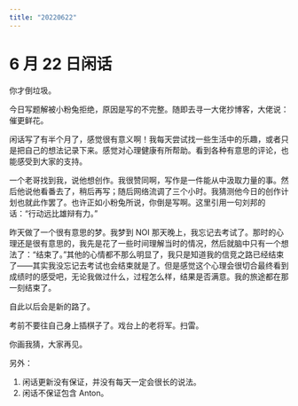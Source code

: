 ```yaml
---
title: "20220622"
---
```

6 月 22 日闲话
===

你才倒垃圾。

今日写题解被小粉兔拒绝，原因是写的不完整。随即去寻一大佬抄博客，大佬说：催更鲜花。

闲话写了有半个月了，感觉很有意义啊！我每天尝试找一些生活中的乐趣，或者只是把自己的想法记录下来。感觉对心理健康有所帮助。看到各种有意思的评论，也能感受到大家的支持。

一个老哥找到我，说他想创作。我很赞同啊，写作是一件能从中汲取力量的事。然后他说他看番去了，稍后再写；随后网络流调了三个小时。我猜测他今日的创作计划也就此作罢了。也许正如小粉兔所说，你倒是写啊。这里引用一句刘邦的话：“行动远比雄辩有力。”

昨天做了一个很有意思的梦。我梦到 NOI 那天晚上，我忘记去考试了。那时的心理还是很有意思的，我先是花了一些时间理解当时的情况，然后就脑中只有一个想法了：“结束了。”其他的心情都不那么明显了，我只是知道我的信竞之路已经结束了——其实我没忘记去考试也会结束就是了。但是感觉这个心理会很切合最终看到成绩时的感受吧，无论我做过什么，过程怎么样，结果是否满意。我的旅途都在那一刻结束了。

自此以后会是新的路了。

考前不要往自己身上插棋子了。戏台上的老将军。扫雷。

你画我猜，大家再见。

另外：
1. 闲话更新没有保证，并没有每天一定会很长的说法。
2. 闲话不保证包含 Anton。
